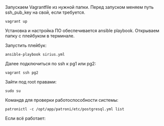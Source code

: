Запускаем Vagrantfile из нужной папки. Перед запуском меняем путь ssh_pub_key на свой, если требуется.

    vagrant up
  
Установка и настройка ПО обеспечивается ansible playbook.
Открываем папку с плейбуком в терминале.

Запустить плейбук:

    ansible-playbook sirius.yml
  
Далее подключиться по ssh к pg1 или pg2:

    vagrant ssh pg2 
   
Зайти под root правами:

    sudo su
  
Командв для проверки работоспособности системы:

    patronictl -c /opt/app/patroni/etc/postgresql.yml list
  
Если всё работает:
